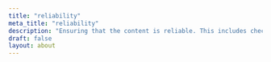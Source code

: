```yaml
---
title: "reliability"
meta_title: "reliability"
description: "Ensuring that the content is reliable. This includes checking the integrity of data and links and identifying the editorial structure."
draft: false
layout: about
---
```

